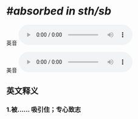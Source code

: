 # ***\#absorbed in sth/sb*** 
英音
<audio src="./media/absorbed in sth; absorbed in sb1_AAC.aac" controls="controls"></audio>

美音
<audio src="./media/absorbed in sth; absorbed in sb2_AAC.aac" controls="controls"></audio>



  

英文释义
---
### 1.**被…… 吸引住；专心致志**  


